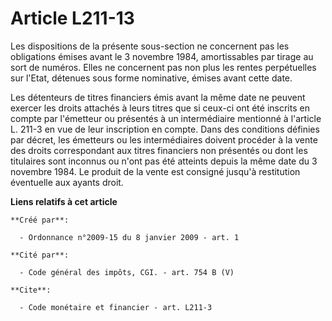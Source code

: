 # Article L211-13

Les dispositions de la présente sous-section ne concernent pas les obligations émises avant le 3 novembre 1984, amortissables
par tirage au sort de numéros. Elles ne concernent pas non plus les rentes perpétuelles sur l'Etat, détenues sous forme
nominative, émises avant cette date. 

Les détenteurs de titres financiers émis avant la même date ne peuvent exercer les droits attachés à leurs titres que si
ceux-ci ont été inscrits en compte par l'émetteur ou présentés à un intermédiaire mentionné à l'article L. 211-3 en vue de
leur inscription en compte. Dans des conditions définies par décret, les émetteurs ou les intermédiaires doivent procéder à
la vente des droits correspondant aux titres financiers non présentés ou dont les titulaires sont inconnus ou n'ont pas été
atteints depuis la même date du 3 novembre 1984. Le produit de la vente est consigné jusqu'à restitution éventuelle aux
ayants droit.

**Liens relatifs à cet article**

	**Créé par**:

	  - Ordonnance n°2009-15 du 8 janvier 2009 - art. 1

	**Cité par**:

	  - Code général des impôts, CGI. - art. 754 B (V)

	**Cite**:

	  - Code monétaire et financier - art. L211-3
